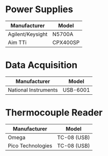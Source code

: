 # Power Supplies

| Manufacturer     | Model     |
|------------------|-----------|
| Agilent/Keysight | N5700A    |
| Aim TTi          | CPX400SP  |

# Data Acquisition

| Manufacturer         | Model       |
|----------------------|-------------|
| National Instruments | USB-6001    |

# Thermocouple Reader

| Manufacturer         | Model       |
|----------------------|-------------|
| Omega                | TC-08 (USB) |
| Pico Technologies    | TC-08 (USB) |

